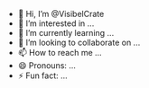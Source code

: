 - 👋 Hi, I’m @VisibelCrate
- 👀 I’m interested in ...
- 🌱 I’m currently learning ...
- 💞️ I’m looking to collaborate on ...
- 📫 How to reach me ...
- 😄 Pronouns: ...
- ⚡ Fun fact: ...

<!---
VisibelCrate/VisibelCrate is a ✨ special ✨ repository because its `README.md` (this file) appears on your GitHub profile.
You can click the Preview link to take a look at your changes.
--->
